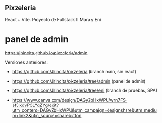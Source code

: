 ## Pixzeleria

React + Vite. Proyecto de Fullstack II
Mara y Eni

# panel de admin
https://jhincita.github.io/pixzeleria/admin



Versiones anteriores:
- https://github.com/Jhincita/pixzeleria (branch main, sin react)
- https://github.com/Jhincita/pixzeleria/tree/admin (panel de admin)
- https://github.com/Jhincita/pixzeleria/tree/eni (branch de pruebas, SPA)

- https://www.canva.com/design/DAGyZbHxWPU/wrn7FS-sf5lxdvP3LYqZYg/edit?utm_content=DAGyZbHxWPU&utm_campaign=designshare&utm_medium=link2&utm_source=sharebutton


